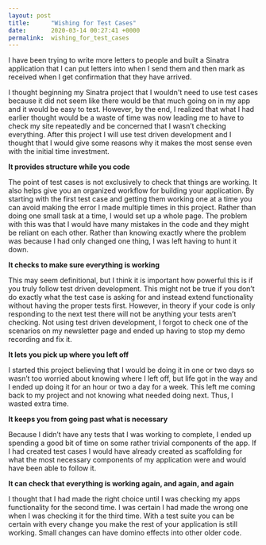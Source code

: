 ```yaml
---
layout: post
title:      "Wishing for Test Cases"
date:       2020-03-14 00:27:41 +0000
permalink:  wishing_for_test_cases
---
```



I have been trying to write more letters to people and built a Sinatra application that I can put letters into when I send them and then mark as received when I get confirmation that they have arrived. 

I thought beginning my Sinatra project that I wouldn't need to use test cases because it did not seem like there would be that much going on in my app and it would be easy to test. However, by the end, I realized that what I had earlier thought would be a waste of time was now leading me to have to check my site repeatedly and be concerned that I wasn’t checking everything. After this project I will use test driven development and I thought that I would give some reasons why it makes the most sense even with the initial time investment. 

**It provides structure while you code**

The point of test cases is not exclusively to check that things are working. It also helps give you an organized workflow for building your application. By starting with the first test case and getting them working one at a time you can avoid making the error I made multiple times in this project. Rather than doing one small task at a time, I would set up a whole page. The problem with this was that I would have many mistakes in the code and they might be reliant on each other. Rather than knowing exactly where the problem was because I had only changed one thing, I was left having to hunt it down.

**It checks to make sure everything is working**

This may seem definitional, but I think it is important how powerful this is if you truly follow test driven development. This might not be true if you don’t do exactly what the test case is asking for and instead extend functionality without having the proper tests first. However, in theory if your code is only responding to the next test there will not be anything your tests aren’t checking. Not using test driven development, I forgot to check one of the scenarios on my newsletter page and ended up having to stop my demo recording and fix it.

**It lets you pick up where you left off**

I started this project believing that I would be doing it in one or two days so wasn’t too worried about knowing where I left off, but life got in the way and I ended up doing it for an hour or two a day for a week. This left me coming back to my project and not knowing what needed doing next. Thus, I wasted extra time.

**It keeps you from going past what is necessary**

Because I didn’t have any tests that I was working to complete, I ended up spending a good bit of time on some rather trivial components of the app. If I had created test cases I would have already created as scaffolding for what the most necessary components of my application were and would have been able to follow it.

**It can check that everything is working again, and again, and again**

I thought that I had made the right choice until I was checking my apps functionality for the second time. I was certain I had made the wrong one when I was checking it for the third time. With a test suite you can be certain with every change you make the rest of your application is still working. Small changes can have domino effects into other older code.

